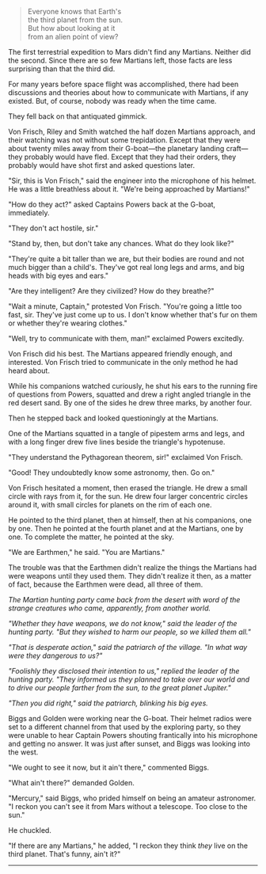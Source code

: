 
> Everyone knows that Earth's  
> the third planet from the sun.  
> But how about looking at it  
> from an alien point of view?

The first terrestrial expedition to Mars didn't find any Martians. Neither did the second. Since there are so few Martians left, those facts are less surprising than that the third did.

For many years before space flight was accomplished, there had been discussions and theories about how to communicate with Martians, if any existed. But, of course, nobody was ready when the time came.

They fell back on that antiquated gimmick.

Von Frisch, Riley and Smith watched the half dozen Martians approach, and their watching was not without some trepidation. Except that they were about twenty miles away from their G-boat—the planetary landing craft—they probably would have fled. Except that they had their orders, they probably would have shot first and asked questions later.

"Sir, this is Von Frisch," said the engineer into the microphone of his helmet. He was a little breathless about it. "We're being approached by Martians!"

"How do they act?" asked Captains Powers back at the G-boat, immediately.

"They don't act hostile, sir."

"Stand by, then, but don't take any chances. What do they look like?"

"They're quite a bit taller than we are, but their bodies are round and not much bigger than a child's. They've got real long legs and arms, and big heads with big eyes and ears."

"Are they intelligent? Are they civilized? How do they breathe?"

"Wait a minute, Captain," protested Von Frisch. "You're going a little too fast, sir. They've just come up to us. I don't know whether that's fur on them or whether they're wearing clothes."

"Well, try to communicate with them, man!" exclaimed Powers excitedly.

Von Frisch did his best. The Martians appeared friendly enough, and interested. Von Frisch tried to communicate in the only method he had heard about.

While his companions watched curiously, he shut his ears to the running fire of questions from Powers, squatted and drew a right angled triangle in the red desert sand. By one of the sides he drew three marks, by another four.

Then he stepped back and looked questioningly at the Martians.

One of the Martians squatted in a tangle of pipestem arms and legs, and with a long finger drew five lines beside the triangle's hypotenuse.

"They understand the Pythagorean theorem, sir!" exclaimed Von Frisch.

"Good! They undoubtedly know some astronomy, then. Go on."

Von Frisch hesitated a moment, then erased the triangle. He drew a small circle with rays from it, for the sun. He drew four larger concentric circles around it, with small circles for planets on the rim of each one.

He pointed to the third planet, then at himself, then at his companions, one by one. Then he pointed at the fourth planet and at the Martians, one by one. To complete the matter, he pointed at the sky.

"We are Earthmen," he said. "You are Martians."

The trouble was that the Earthmen didn't realize the things the Martians had were weapons until they used them. They didn't realize it then, as a matter of fact, because the Earthmen were dead, all three of them.

_The Martian hunting party came back from the desert with word of the strange creatures who came, apparently, from another world._

_"Whether they have weapons, we do not know," said the leader of the hunting party. "But they wished to harm our people, so we killed them all."_

_"That is desperate action," said the patriarch of the village. "In what way were they dangerous to us?"_

_"Foolishly they disclosed their intention to us," replied the leader of the hunting party. "They informed us they planned to take over our world and to drive our people farther from the sun, to the great planet Jupiter."_

_"Then you did right," said the patriarch, blinking his big eyes._

Biggs and Golden were working near the G-boat. Their helmet radios were set to a different channel from that used by the exploring party, so they were unable to hear Captain Powers shouting frantically into his microphone and getting no answer. It was just after sunset, and Biggs was looking into the west.

"We ought to see it now, but it ain't there," commented Biggs.

"What ain't there?" demanded Golden.

"Mercury," said Biggs, who prided himself on being an amateur astronomer. "I reckon you can't see it from Mars without a telescope. Too close to the sun."

He chuckled.

"If there are any Martians," he added, "I reckon they think _they_ live on the third planet. That's funny, ain't it?"

---